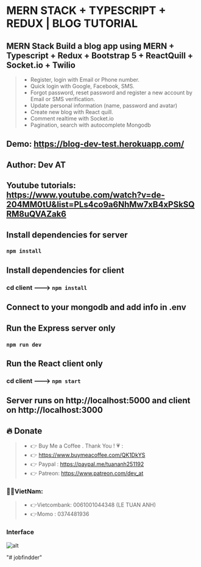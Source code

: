 # MERN STACK + TYPESCRIPT + REDUX | BLOG TUTORIAL 
## MERN Stack Build  a blog app using MERN  + Typescript + Redux  + Bootstrap 5 + ReactQuill + Socket.io + Twilio
> + Register, login with Email or Phone number.
> + Quick login with Google, Facebook, SMS.
> + Forgot password, reset password and register a new account by Email or SMS verification.
> + Update personal information (name, password and avatar)
> + Create new blog with React quill.
> + Comment realtime with Socket.io
> + Pagination, search with autocomplete Mongodb

## Demo: https://blog-dev-test.herokuapp.com/

## Author: Dev AT

## Youtube tutorials: https://www.youtube.com/watch?v=de-204MM0tU&list=PLs4co9a6NhMw7xB4xPSkSQRM8uQVAZak6

## Install dependencies for server 
### `npm install`

## Install dependencies for client
### cd client ---> `npm install`

## Connect to your mongodb and add info in .env

## Run the Express server only
### `npm run dev`

## Run the React client only
### cd client ---> `npm start`

## Server runs on http://localhost:5000 and client on http://localhost:3000

## 🔥 Donate
> + 👉 Buy Me a Coffee . Thank You ! 💗 :
> + 👉 https://www.buymeacoffee.com/QK1DkYS
> + 👉 Paypal : https://paypal.me/tuananh251192
> + 👉 Patreon: https://www.patreon.com/dev_at

### 👻👻VietNam: 
> + 👉Vietcombank: 0061001044348 (LE TUAN ANH)
> + 👉Momo : 0374481936

### Interface 

![alt](https://res.cloudinary.com/devat-channel/image/upload/v1621568302/samples/Untitled_qobudj.png)


"# jobfindder" 
